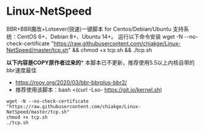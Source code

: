 # Linux-NetSpeed
BBR+BBR魔改+Lotsever(锐速)一键脚本 for Centos/Debian/Ubuntu
支持系统：CentOS 6+、Debian 8+、Ubuntu 14+。
运行以下命令安装
wget -N --no-check-certificate "https://raw.githubusercontent.com/chiakge/Linux-NetSpeed/master/tcp.sh" && chmod +x tcp.sh && ./tcp.sh


**********以下内容是COPY原作者过来的***********
本脚本已不更新，推荐使用5.5以上内核自带的bbr速度最佳
- https://roov.org/2020/03/bbr-bbrplus-bbr2/
- 推荐使用该脚本：bash <(curl -Lso- https://git.io/kernel.sh)
```
wget -N --no-check-certificate "https://raw.githubusercontent.com/chiakge/Linux-NetSpeed/master/tcp.sh"
chmod +x tcp.sh
./tcp.sh
```
